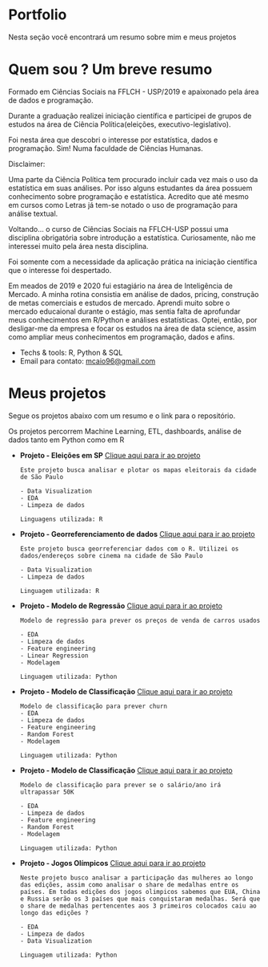 # Portfolio


Nesta seção você encontrará um resumo sobre mim e meus projetos



# Quem sou ? Um breve resumo

Formado em Ciências Sociais na FFLCH - USP/2019 e apaixonado pela área de dados e programação. 

Durante a graduação realizei iniciação científica e participei de grupos de estudos na área de Ciência Política(eleições, executivo-legislativo). 

Foi nesta área que descobri o interesse por estatística, dados e programação. Sim! Numa faculdade de Ciências Humanas. 

Disclaimer: 

Uma parte da Ciência Política tem procurado incluir cada vez mais o uso da estatística em suas análises. Por isso alguns estudantes da área possuem conhecimento sobre programação e estatística. Acredito que até mesmo em cursos como Letras já tem-se notado o uso de programação para análise textual.

Voltando... o curso de Ciências Sociais na FFLCH-USP possui uma disciplina obrigatória sobre introdução a estatística. Curiosamente, não me interessei muito pela área nesta disciplina. 

Foi somente com a necessidade da aplicação prática na iniciação científica que o interesse foi despertado.

Em meados de 2019 e 2020 fui estagiário na área de Inteligência de Mercado. A minha rotina consistia em análise de dados, pricing, construção de metas comerciais e estudos de mercado. 
Aprendi muito sobre o mercado educaional durante o estágio, mas sentia falta de aprofundar meus conhecimentos em R/Python e análises estatísticas. Optei, então, por desligar-me da empresa e focar os estudos na área de data science, assim como ampliar meus conhecimentos em programação, dados e afins.



* Techs & tools: R, Python & SQL
* Email para contato: mcaio96@gmail.com

# Meus projetos

Segue os projetos abaixo com um resumo e o link para o repositório.

Os projetos percorrem Machine Learning, ETL, dashboards, análise de dados tanto em Python como em R


* **Projeto - Eleições em SP** [Clique aqui para ir ao projeto](https://github.com/martinscaio/Elections)

      Este projeto busca analisar e plotar os mapas eleitorais da cidade de São Paulo
      
      - Data Visualization
      - EDA
      - Limpeza de dados
      
      Linguagens utilizada: R




* **Projeto - Georreferenciamento de dados** [Clique aqui para ir ao projeto](https://github.com/martinscaio/cinema)

      Este projeto busca georreferenciar dados com o R. Utilizei os dados/endereços sobre cinema na cidade de São Paulo
      
      - Data Visualization
      - Limpeza de dados
      
      Linguagem utilizada: R
      
    
    
    
* **Projeto - Modelo de Regressão** [Clique aqui para ir ao projeto](https://github.com/martinscaio/Linear-Regression-with-Scikit-Learn)

      Modelo de regressão para prever os preços de venda de carros usados
      
      - EDA
      - Limpeza de dados
      - Feature engineering
      - Linear Regression
      - Modelagem
      
      Linguagem utilizada: Python
      


* **Projeto - Modelo de Classificação** [Clique aqui para ir ao projeto](https://github.com/martinscaio/Bank-Churn-Prediction)
     
      Modelo de classificação para prever churn      
      - EDA
      - Limpeza de dados
      - Feature engineering
      - Random Forest
      - Modelagem
      
      Linguagem utilizada: Python
      
      
* **Projeto - Modelo de Classificação** [Clique aqui para ir ao projeto](https://github.com/martinscaio/Predicting-Income)
     
      Modelo de classificação para prever se o salário/ano irá ultrapassar 50K
      
      - EDA
      - Limpeza de dados
      - Feature engineering
      - Random Forest
      - Modelagem
      
      Linguagem utilizada: Python
     

* **Projeto - Jogos Olímpicos** [Clique aqui para ir ao projeto](https://github.com/martinscaio/Predicting-Income)
     
      Neste projeto busco analisar a participação das mulheres ao longo das edições, assim como analisar o share de medalhas entre os países. Em todas edições dos jogos olimpicos sabemos que EUA, China e Russia serão os 3 países que mais conquistaram medalhas. Será que o share de medalhas pertencentes aos 3 primeiros colocados caiu ao longo das edições ?
      
      - EDA
      - Limpeza de dados
      - Data Visualization
      
      Linguagem utilizada: Python










